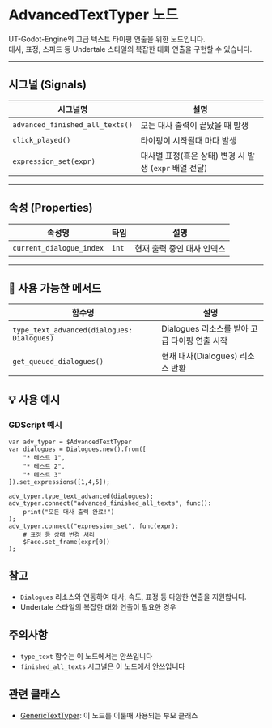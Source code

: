 # AdvancedTextTyper 노드

UT-Godot-Engine의 고급 텍스트 타이핑 연출을 위한 노드입니다.  
대사, 표정, 스피드 등 Undertale 스타일의 복잡한 대화 연출을 구현할 수 있습니다.

---

## 시그널 (Signals)

| 시그널명                    | 설명                                      |
| ----------------------- | --------------------------------------- |
| `advanced_finished_all_texts()` | 모든 대사 출력이 끝났을 때 발생                |
| `click_played()`        | 타이핑이 시작될때 마다 발생                |
| `expression_set(expr)`  | 대사별 표정(혹은 상태) 변경 시 발생 (`expr` 배열 전달) |

---

## 속성 (Properties)

| 속성명                   | 타입                | 설명                                 |
| -------------------- | ----------------- | ---------------------------------- |
| `current_dialogue_index` | `int`              | 현재 출력 중인 대사 인덱스                   |

---

## 🔧 사용 가능한 메서드

| 함수명                                      | 설명                                                         |
| ---------------------------------------- | ---------------------------------------------------------- |
| `type_text_advanced(dialogues: Dialogues)` | Dialogues 리소스를 받아 고급 타이핑 연출 시작                        |
| `get_queued_dialogues()`                  | 현재 대사(Dialogues) 리소스 반환                                 |


## 💡 사용 예시

### GDScript 예시

```gdscript
var adv_typer = $AdvancedTextTyper
var dialogues = Dialogues.new().from([
    "* 테스트 1",
    "* 테스트 2",
    "* 테스트 3"
]).set_expressions([1,4,5]);

adv_typer.type_text_advanced(dialogues);
adv_typer.connect("advanced_finished_all_texts", func():
    print("모든 대사 출력 완료!")
);
adv_typer.connect("expression_set", func(expr):
    # 표정 등 상태 변경 처리
    $Face.set_frame(expr[0])
);
```

## 참고

- `Dialogues` 리소스와 연동하여 대사, 속도, 표정 등 다양한 연출을 지원합니다.
- Undertale 스타일의 복잡한 대화 연출이 필요한 경우

## 주의사항

- `type_text` 함수는 이 노드에서는 안쓰입니다
- `finished_all_texts` 시그널은 이 노드에서 안쓰입니다

## 관련 클래스

- [GenericTextTyper](/docs/GenericTextTyper.md): 이 노드를 이룰때 사용되는 부모 클래스